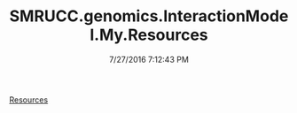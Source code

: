 ﻿---
title: SMRUCC.genomics.InteractionModel.My.Resources
date: 7/27/2016 7:12:43 PM
---

[Resources](T-SMRUCC.genomics.InteractionModel.My.Resources.Resources.html)
